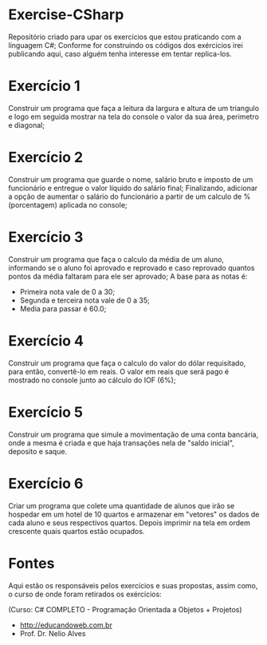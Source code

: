 # Exercise-CSharp

Repositório criado para upar os exercícios que estou praticando com a linguagem C#;
Conforme for construindo os códigos dos exércicios irei publicando aqui, caso alguém tenha interesse em tentar replica-los.

# Exercício 1
Construir um programa que faça a leitura da largura e altura de um triangulo e logo em seguida mostrar na tela do console
o valor da sua área, perimetro e diagonal;

# Exercício 2
Construir um programa que guarde o nome, salário bruto e imposto de um funcionário e entregue o valor líquido do salário final;
Finalizando, adicionar a opção de aumentar o salário do funcionário a partir de um calculo de % (porcentagem) aplicada no console;

# Exercício 3
Construir um programa que faça o calculo da média de um aluno, informando se o aluno foi aprovado e reprovado e caso reprovado
quantos pontos da média faltaram para ele ser aprovado;
A base para as notas é:
- Primeira nota vale de 0 a 30;
- Segunda e terceira nota vale de 0 a 35;
- Media para passar é 60.0;

# Exercício 4

Construir um programa que faça o calculo do valor do dólar requisitado, para então, convertê-lo em reais.
O valor em reais que será pago é mostrado no console junto ao cálculo do IOF (6%);

# Exercício 5

Construir um programa que simule a movimentação de uma conta bancária, onde a mesma é criada e que haja transações nela
de "saldo inicial", deposito e saque.

# Exercício 6

Criar um programa que colete uma quantidade de alunos que irão se hospedar em um hotel de 10 quartos e armazenar em "vetores" os dados
de cada aluno e seus respectivos quartos. Depois imprimir na tela em ordem crescente quais quartos estão ocupados.

# Fontes
Aqui estão os responsáveis pelos exercícios e suas propostas, assim como, o curso de onde foram retirados os exércicios:

(Curso: C# COMPLETO - Programação Orientada a Objetos + Projetos)
- http://educandoweb.com.br
- Prof. Dr. Nelio Alves
